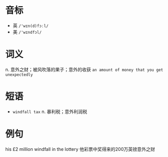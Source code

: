 # 音标

- 英 `/'wɪn(d)fɔːl/`
- 美 `/'wɪndfɔl/`

# 词义

n. 意外之财；被风吹落的果子；意外的收获
`an amount of money that you get unexpectedly`

# 短语

- `windfall tax` n. 暴利税；意外利润税

# 例句

his £2 million windfall in the lottery
他彩票中奖得来的200万英镑意外之财


